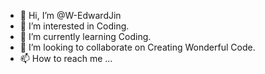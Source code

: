 - 👋 Hi, I’m @W-EdwardJin
- 👀 I’m interested in Coding.
- 🌱 I’m currently learning Coding.
- 💞️ I’m looking to collaborate on Creating Wonderful Code.
- 📫 How to reach me ...

<!---
W-EdwardJin/W-EdwardJin is a ✨ special ✨ repository because its `README.md` (this file) appears on your GitHub profile.
You can click the Preview link to take a look at your changes.
--->
